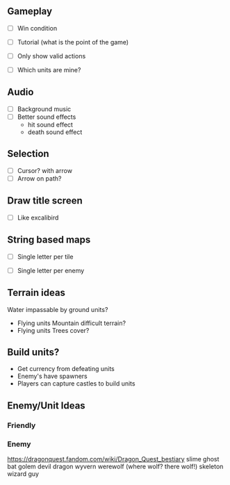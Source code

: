 ## Gameplay
* [ ] Win condition
* [ ] Tutorial (what is the point of the game)
* [ ] Only show valid actions
* [ ] Which units are mine?


## Audio

* [ ] Background music
* [ ] Better sound effects 
  - hit sound effect
  - death sound effect

## Selection

* [ ] Cursor? with arrow
* [ ] Arrow on path?

## Draw title screen
* [ ] Like excalibird

## String based maps

* [ ] Single letter per tile
* [ ] Single letter per enemy


## Terrain ideas

Water impassable by ground units?
  - Flying units
Mountain difficult terrain?
  - Flying units
Trees cover?

## Build units?

* Get currency from defeating units
* Enemy's have spawners
* Players can capture castles to build units


## Enemy/Unit Ideas

### Friendly



### Enemy
https://dragonquest.fandom.com/wiki/Dragon_Quest_bestiary
slime
ghost
bat
golem
devil
dragon
wyvern
werewolf (where wolf? there wolf!)
skeleton
wizard guy